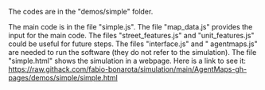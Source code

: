 The codes are in the "demos/simple" folder.

The main code is in the file "simple.js". 
The file "map_data.js" provides the input for the main code. 
The files "street_features.js" and "unit_features.js" could be useful for future steps.
The files "interface.js" and " agentmaps.js" are needed to run the software (they do not refer to the simulation).
The file "simple.html" shows the simulation in a webpage. Here is a link to see it: https://raw.githack.com/fabio-bonarota/simulation/main/AgentMaps-gh-pages/demos/simple/simple.html 
